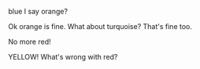 blue I say
orange?

Ok orange is fine.
What about turquoise?
That's fine too. 

No more red!



YELLOW!
What's wrong with red?

